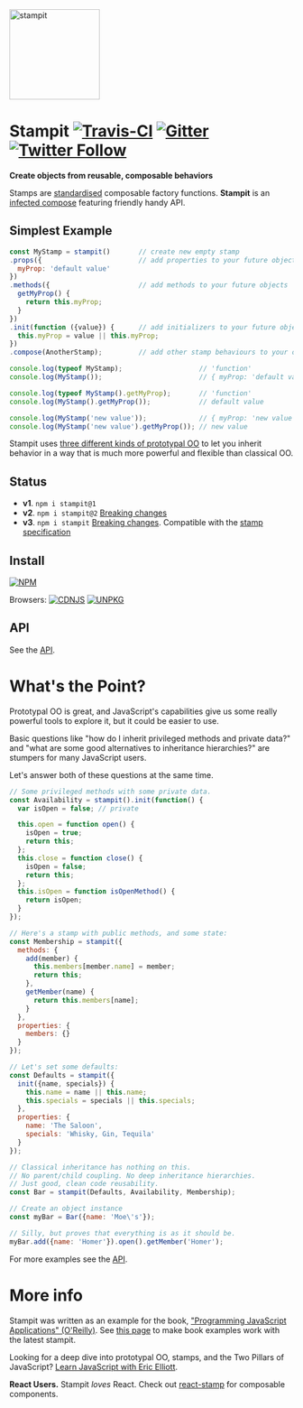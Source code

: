 <img src="https://raw.githubusercontent.com/stampit-org/stampit-logo/master/stampit-logo.png" alt="stampit" width="160" />

# Stampit [![Travis-CI](https://travis-ci.org/stampit-org/stampit.svg)](https://travis-ci.org/stampit-org/stampit) [![Gitter](https://badges.gitter.im/Join%20Chat.svg)](https://gitter.im/stampit-org/stampit?utm_source=badge&utm_medium=badge&utm_campaign=pr-badge&utm_content=badge) [![Twitter Follow](https://img.shields.io/twitter/follow/stampit.svg?style=social&label=Follow&maxAge=2592000)](https://twitter.com/stampit_org)

**Create objects from reusable, composable behaviors** 
 
Stamps are [standardised](https://github.com/stampit-org/stamp-specification) composable factory functions. **Stampit** is an [infected compose](https://medium.com/@koresar/fun-with-stamps-episode-8-tracking-and-overriding-composition-573aa85ba622) featuring friendly handy API.

 
## Simplest Example

```js
const MyStamp = stampit()       // create new empty stamp
.props({                        // add properties to your future objects
  myProp: 'default value'
})
.methods({                      // add methods to your future objects
  getMyProp() {
    return this.myProp;
  }
})
.init(function ({value}) {      // add initializers to your future objects
  this.myProp = value || this.myProp;
})
.compose(AnotherStamp);         // add other stamp behaviours to your objects

console.log(typeof MyStamp);                   // 'function'
console.log(MyStamp());                        // { myProp: 'default value' }

console.log(typeof MyStamp().getMyProp);       // 'function'
console.log(MyStamp().getMyProp());            // default value

console.log(MyStamp('new value'));             // { myProp: 'new value' }
console.log(MyStamp('new value').getMyProp()); // new value
```

Stampit uses [three different kinds of prototypal OO](https://vimeo.com/69255635) to let you inherit behavior in a way that is much more powerful and flexible than classical OO.


## Status

* **v1**. `npm i stampit@1`
* **v2**. `npm i stampit@2` [Breaking changes](https://github.com/stampit-org/stampit/releases/tag/2.0)
* **v3**. `npm i stampit` [Breaking changes](https://github.com/stampit-org/stampit/releases/tag/3.0). Compatible with the [stamp specification](https://github.com/stampit-org/stamp-specification)


## Install

[![NPM](https://nodei.co/npm/stampit.png)](https://www.npmjs.com/package/stampit)

Browsers: [![CDNJS](https://img.shields.io/badge/cdnjs.com--green.svg)](https://cdnjs.com/libraries/stampit)
[![UNPKG](https://img.shields.io/badge/unpkg.com--green.svg)](https://unpkg.com/stampit@latest/dist/)

## API

See the [API](docs/API.md).


# What's the Point?

Prototypal OO is great, and JavaScript's capabilities give us some really powerful tools to explore it, but it could be easier to use.

Basic questions like "how do I inherit privileged methods and private data?" and 
"what are some good alternatives to inheritance hierarchies?" are stumpers for many JavaScript users.

Let's answer both of these questions at the same time.

```js
// Some privileged methods with some private data.
const Availability = stampit().init(function() {
  var isOpen = false; // private

  this.open = function open() {
    isOpen = true;
    return this;
  };
  this.close = function close() {
    isOpen = false;
    return this;
  };
  this.isOpen = function isOpenMethod() {
    return isOpen;
  }
});

// Here's a stamp with public methods, and some state:
const Membership = stampit({
  methods: {
    add(member) {
      this.members[member.name] = member;
      return this;
    },
    getMember(name) {
      return this.members[name];
    }
  },
  properties: {
    members: {}
  }
});

// Let's set some defaults:
const Defaults = stampit({
  init({name, specials}) {
    this.name = name || this.name;
    this.specials = specials || this.specials;
  },
  properties: {
    name: 'The Saloon',
    specials: 'Whisky, Gin, Tequila'
  }
});

// Classical inheritance has nothing on this.
// No parent/child coupling. No deep inheritance hierarchies.
// Just good, clean code reusability.
const Bar = stampit(Defaults, Availability, Membership);

// Create an object instance
const myBar = Bar({name: 'Moe\'s'});

// Silly, but proves that everything is as it should be.
myBar.add({name: 'Homer'}).open().getMember('Homer');
```

For more examples see the [API](docs/API.md).


# More info

Stampit was written as an example for the book, ["Programming JavaScript Applications" (O'Reilly)](http://pjabook.com). See [this page](https://github.com/stampit-org/stampit/blob/master/docs/pjabook-updated-examples.md) to make book examples work with the latest stampit.

Looking for a deep dive into prototypal OO, stamps, and the Two Pillars of JavaScript? [Learn JavaScript with Eric Elliott](https://ericelliottjs.com).

**React Users.** Stampit *loves* React. Check out [react-stamp](https://github.com/stampit-org/react-stamp) for composable components.

